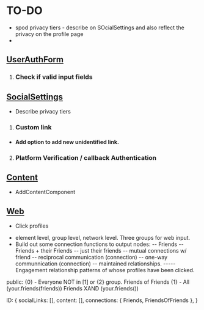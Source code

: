 # TO-DO
- spod privacy tiers - describe on SOcialSettings and also reflect the privacy on the profile page
- 

## <u><b>UserAuthForm </b></u>

1. ### Check if valid input fields

## <u><b> SocialSettings </b></u>

- Describe privacy tiers

1. ### Custom link

- #### Add option to add new unidentified link.

2. ### Platform Verification / callback Authentication



## <u><b> Content </b></u>

- AddContentComponent

## <u><b> Web </b></u>

- Click profiles

* element level, group level, network level. Three groups for web input.
* Build out some connection functions to output nodes:
  -- Friends
  -- Friends + their Friends
  -- just their friends
  -- mutual connections w/ friend
  -- reciprocal communication (connection)
  -- one-way communnication (connection)
  -- maintained relationships.
  ----- Engagement relationship patterns of whose profiles have been clicked.

public: {0} - Everyone NOT in [1] or {2} group.
Friends of Friends {1} - All (your.friends(friends)) Friends XAND (your.friends())

ID: {
socialLinks: [],
content: [],
connections: {
Friends,
FriendsOfFriends
},
}
